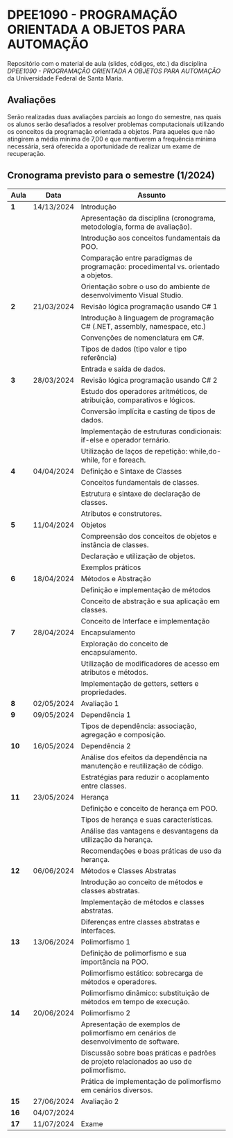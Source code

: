 # DPEE1090 - PROGRAMAÇÃO ORIENTADA A OBJETOS PARA AUTOMAÇÃO

Repositório com o material de aula (slides, códigos, etc.) da disciplina *DPEE1090 - PROGRAMAÇÃO ORIENTADA A OBJETOS PARA AUTOMAÇÃO* da Universidade Federal de Santa Maria.

  ## Avaliações
  
Serão realizadas duas avaliações parciais ao longo do semestre, nas quais os alunos serão desafiados a resolver problemas computacionais utilizando os conceitos da programação orientada a objetos. Para aqueles que não atingirem a média mínima de 7,00 e que mantiverem a frequência mínima necessária, será oferecida a oportunidade de realizar um exame de recuperação.

## Cronograma previsto para o semestre (1/2024)


| **Aula** | **Data**   | **Assunto**                                                                             |
|----------|------------|-----------------------------------------------------------------------------------------|
| **1**    | 14/13/2024 | Introdução                                                                              |
|      |            | Apresentação da disciplina (cronograma, metodologia, forma de avaliação).               |
|      |            | Introdução aos conceitos fundamentais da POO.                                           |
|      |            | Comparação entre paradigmas de programação: procedimental vs. orientado a objetos.      |
|      |            | Orientação sobre o uso do ambiente de desenvolvimento Visual Studio.                    |
| **2**    | 21/03/2024 | Revisão lógica programação usando C# 1                                                  |
|      |            | Introdução à linguagem de programação C# (.NET, assembly, namespace, etc.)              |
|      |            | Convenções de nomenclatura em C#.                                                       |
|      |            | Tipos de dados (tipo valor e tipo referência)                                           |
|      |            | Entrada e saída de dados.                                                               |
| **3**    | 28/03/2024 | Revisão lógica programação usando C# 2                                                  |
|      |            | Estudo dos operadores aritméticos, de atribuição, comparativos e lógicos.               |
|      |            | Conversão implícita e casting de tipos de dados.                                        |
|      |            | Implementação de estruturas condicionais: if-else e operador ternário.                  |
|      |            | Utilização de laços de repetição: while,do-while, for e foreach.                                 |
| **4**    | 04/04/2024 | Definição e Sintaxe de Classes                                                          |
|      |            | Conceitos fundamentais de classes.                                                      |
|      |            | Estrutura e sintaxe de declaração de classes.                                           |
|      |            | Atributos e construtores.                                                               |
| **5**    | 11/04/2024 | Objetos                                                                                 |
|      |            | Compreensão dos conceitos de objetos e instância de classes.                            |
|      |            | Declaração e utilização de objetos.                                                     |
|      |            | Exemplos práticos                                                                       |
| **6**    | 18/04/2024 | Métodos e Abstração                                                                     |
|      |            | Definição e implementação de métodos                                                    |
|      |            | Conceito de abstração e sua aplicação em classes.                                       |
|      |            | Conceito de Interface e implementação                                                   |
| **7**    | 28/04/2024 | Encapsulamento                                                                          |
|      |            | Exploração do conceito de encapsulamento.                                               |
|      |            | Utilização de modificadores de acesso em atributos e métodos.                           |
|      |            | Implementação de getters, setters e propriedades.                                       |
| **8**    | 02/05/2024 | Avaliação 1                                                                             |
| **9**    | 09/05/2024 | Dependência 1                                                                           |
|      |            | Tipos de dependência: associação, agregação e composição.                               |
| **10**   | 16/05/2024 | Dependência 2                                                                           |
|      |            | Análise dos efeitos da dependência na manutenção e reutilização de código.              |
|      |            | Estratégias para reduzir o acoplamento entre classes.                                   |
| **11**   | 23/05/2024 | Herança                                                                                 |
|      |            | Definição e conceito de herança em POO.                                                 |
|      |            | Tipos de herança e suas características.                                                |
|      |            | Análise das vantagens e desvantagens da utilização da herança.                          |
|      |            | Recomendações e boas práticas de uso da herança.                                        |
| **12**   | 06/06/2024 | Métodos e Classes Abstratas                                                             |
|      |            | Introdução ao conceito de métodos e classes abstratas.                                  |
|      |            | Implementação de métodos e classes abstratas.                                           |
|      |            | Diferenças entre classes abstratas e interfaces.                                        |
| **13**   | 13/06/2024 | Polimorfismo 1                                                                          |
|      |            | Definição de polimorfismo e sua importância na POO.                                     |
|      |            | Polimorfismo estático: sobrecarga de métodos e operadores.                              |
|      |            | Polimorfismo dinâmico: substituição de métodos em tempo de execução.                    |
| **14**   | 20/06/2024 | Polimorfismo 2                                                                          |
|      |            | Apresentação de exemplos de polimorfismo em cenários de desenvolvimento de software.    |
|      |            | Discussão sobre boas práticas e padrões de projeto relacionados ao uso de polimorfismo. |
|      |            | Prática de implementação de polimorfismo em cenários diversos.                          |
| **15**   | 27/06/2024 | Avaliação 2                                                                             |
| **16**   | 04/07/2024 |                                                                                         |
| **17**   | 11/07/2024 | Exame                                                                                   |
